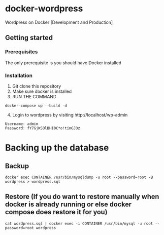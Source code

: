 # docker-wordpress
Wordpress on Docker [Development and Production]


## Getting started

### Prerequisites

The only prerequisite is you should have Docker installed

### Installation

1. Git clone this repository
2. Make sure docker is installed
3. RUN THE COMMAND 
```
docker-compose up --build -d
```
4. Login to wordpress by visiting http://localhost/wp-admin
```
Username: admin
Password: fY7GjKSOlBHI0C*o!tinGJOz
```

# Backing up the database

## Backup
```
docker exec CONTAINER /usr/bin/mysqldump -u root --password=root -B wordpress > wordpress.sql
```

## Restore (If you do want to restore manually when docker is already running or else docker compose does restore it for you)
```
cat wordpress.sql | docker exec -i CONTAINER /usr/bin/mysql -u root --password=root wordpress
```